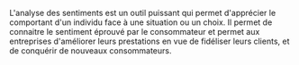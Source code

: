 L'analyse des sentiments est un outil puissant qui permet d'apprécier le comportant d'un individu face à une situation ou un choix. Il permet de connaitre le sentiment éprouvé par le consommateur et permet aux entreprises d'améliorer leurs prestations en vue de fidéliser leurs clients, et de conquérir de nouveaux consommateurs. 